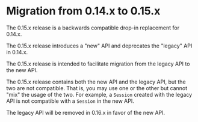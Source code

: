 # Migration from 0.14.x to 0.15.x

The 0.15.x release is a backwards compatible drop-in replacement for 0.14.x.

The 0.15.x release introduces a "new" API and deprecates the "legacy" API in 0.14.x.

The 0.15.x release is intended to facilitate migration from the legacy API to the new API.

The 0.15.x release contains both the new API and the legacy API, but the two are not compatible. That is, you may use one or the other but cannot "mix" the usage of the two. For example, a `Session` created with the legacy API is not compatible with a `Session` in the new API.

The legacy API will be removed in 0.16.x in favor of the new API.
